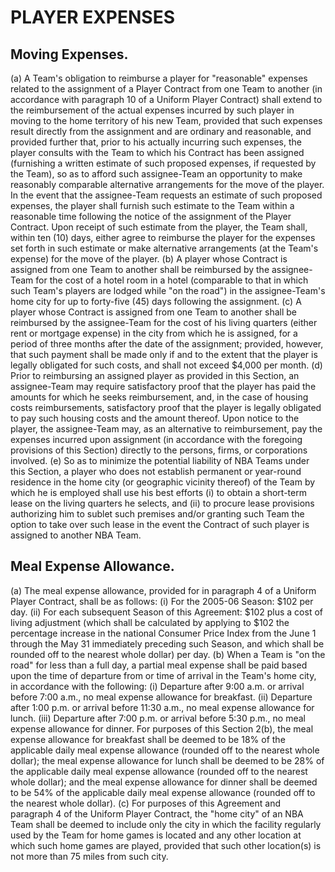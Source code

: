 # PLAYER EXPENSES

## Moving Expenses.

(a) A Team's obligation to reimburse a player for "reasonable" expenses related to the assignment of a Player Contract from one Team to another (in accordance with paragraph 10 of a Uniform Player Contract) shall extend to the reimbursement of the actual expenses incurred by such player in moving to the home territory of his new Team, provided that such expenses result directly from the assignment and are ordinary and reasonable, and provided further that, prior to his actually incurring such expenses, the player consults with the Team to which his Contract has been assigned (furnishing a written estimate of such proposed expenses, if requested by the Team), so as to afford such assignee-Team an opportunity to make reasonably comparable alternative arrangements for the move of the player. In the event that the assignee-Team requests an estimate of such proposed expenses, the player shall furnish such estimate to the Team within a reasonable time following the notice of the assignment of the Player Contract. Upon receipt of such estimate from the player, the Team shall, within ten (10) days, either agree to reimburse the player for the expenses set forth in such estimate or make alternative arrangements (at the Team's expense) for the move of the player.
(b) A player whose Contract is assigned from one Team to another shall be reimbursed by the assignee-Team for the cost of a hotel room in a hotel (comparable to that in which such Team's players are lodged while "on the road") in the assignee-Team's home city for up to forty-five (45) days following the assignment.
(c) A player whose Contract is assigned from one Team to another shall be reimbursed by the assignee-Team for the cost of his living quarters (either rent or mortgage expense) in the city from which he is assigned, for a period of three months after the date of the assignment; provided, however, that such payment shall be made only if and to the extent that the player is legally obligated for such costs, and shall not exceed \$4,000 per month.
(d) Prior to reimbursing an assigned player as provided in this Section, an assignee-Team may require satisfactory proof that the player has paid the amounts for which he seeks reimbursement, and, in the case of housing costs reimbursements, satisfactory proof that the player is legally obligated to pay such housing costs and the amount thereof. Upon notice to the player, the assignee-Team may, as an alternative to reimbursement, pay the expenses incurred upon assignment (in accordance with the foregoing provisions of this Section) directly to the persons, firms, or corporations involved.
(e) So as to minimize the potential liability of NBA Teams under this Section, a player who does not establish permanent or year-round residence in the home city (or geographic vicinity thereof) of the Team by which he is employed shall use his best efforts (i) to obtain a short-term lease on the living quarters he selects, and (ii) to procure lease provisions authorizing him to sublet such premises and/or granting such Team the option to take over such lease in the event the Contract of such player is assigned to another NBA Team.

## Meal Expense Allowance.

(a) The meal expense allowance, provided for in paragraph 4 of a Uniform Player Contract, shall be as follows:
    (i) For the 2005-06 Season: \$102 per day.
    (ii) For each subsequent Season of this Agreement: \$102 plus a cost of living adjustment (which shall be calculated by applying to \$102 the percentage increase in the national Consumer Price Index from the June 1 through the May 31 immediately preceding such Season, and which shall be rounded off to the nearest whole dollar) per day.
(b) When a Team is "on the road" for less than a full day, a partial meal expense shall be paid based upon the time of departure from or time of arrival in the Team's home city, in accordance with the following:
    (i) Departure after 9:00 a.m. or arrival before 7:00 a.m., no meal expense allowance for breakfast.
    (ii) Departure after 1:00 p.m. or arrival before 11:30 a.m., no meal expense allowance for lunch.
    (iii) Departure after 7:00 p.m. or arrival before 5:30 p.m., no meal expense allowance for dinner.
       For purposes of this Section 2(b), the meal expense allowance for breakfast shall be deemed to be 18\% of the applicable daily meal expense allowance (rounded off to the nearest whole dollar); the meal expense allowance for lunch shall be deemed to be 28\% of the applicable daily meal expense allowance (rounded off to the nearest whole dollar); and the meal expense allowance for dinner shall be deemed to be 54\% of the applicable daily meal expense allowance (rounded off to the nearest whole dollar).
(c) For purposes of this Agreement and paragraph 4 of the Uniform Player Contract, the "home city" of an NBA Team shall be deemed to include only the city in which the facility regularly used by the Team for home games is located and any other location at which such home games are played, provided that such other location(s) is not more than 75 miles from such city.
